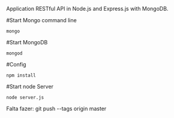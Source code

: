  Application RESTful API in Node.js and Express.js with MongoDB.

 #Start Mongo command line

 ```text
 mongo
 ```

 #Start MongoDB

 ```text
 mongod
 ```

#Config

```text
npm install
```

#Start node Server

```text
node server.js
```

Falta fazer:
git push --tags origin master